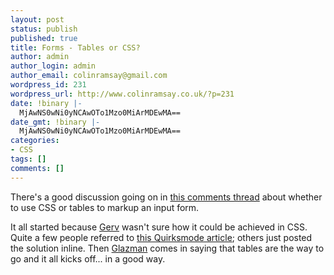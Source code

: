 ```yaml
---
layout: post
status: publish
published: true
title: Forms - Tables or CSS?
author: admin
author_login: admin
author_email: colinramsay@gmail.com
wordpress_id: 231
wordpress_url: http://www.colinramsay.co.uk/?p=231
date: !binary |-
  MjAwNS0wNi0yNCAwOTo1Mzo0MiArMDEwMA==
date_gmt: !binary |-
  MjAwNS0wNi0yNCAwOTo1Mzo0MiArMDEwMA==
categories:
- CSS
tags: []
comments: []
---
```

<p>There's a good discussion going on in <a href="http://weblogs.mozillazine.org/gerv/archives/008388.html">this comments thread</a> about whether to use CSS or tables to markup an input form.</p>
<p>It all started because <a href="http://www.gerv.net">Gerv</a> wasn't sure how it could be achieved in CSS. Quite a few people referred to <a href="http://www.quirksmode.org/css/forms.html">this Quirksmode article</a>; others just posted the solution inline. Then <a href="http://glazman.org/weblog/">Glazman</a> comes in saying that tables are the way to go and it all kicks off... in a good way.</p>
